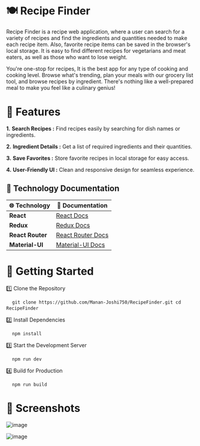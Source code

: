 # 🍽️ Recipe Finder
Recipe Finder is a recipe web application, where a user can search for a variety of recipes and find the ingredients and quantities needed to make each recipe item. Also, favorite recipe items can be saved in the browser's local storage. It is easy to find different recipes for vegetarians and meat eaters, as well as those who want to lose weight.

You're one-stop for recipes, It is the best app for any type of cooking and cooking level. Browse what's trending, plan your meals with our grocery list tool, and browse recipes by ingredient. There's nothing like a well-prepared meal to make you feel like a culinary genius!

# 🌟 Features

**1.** **Search Recipes :** Find recipes easily by searching for dish names or ingredients.

**2.** **Ingredient Details :** Get a list of required ingredients and their quantities.

**3.** **Save Favorites :** Store favorite recipes in local storage for easy access.

**4.** **User-Friendly UI :** Clean and responsive design for seamless experience.

## 🚀 Technology Documentation

| 🌐 Technology     | 📖 Documentation                                   |
|-------------------|----------------------------------------------------|
| **React**         | [React Docs](https://react.dev/)                   |
| **Redux**         | [Redux Docs](https://redux.js.org/)                |
| **React Router**  | [React Router Docs](https://reactrouter.com/)      |
| **Material-UI**   | [Material-UI Docs](https://mui.com/)               |


# 🚀 Getting Started

1️⃣ Clone the Repository
<pre> <code> git clone https://github.com/Manan-Joshi750/RecipeFinder.git cd RecipeFinder </code> </pre>

2️⃣ Install Dependencies
<pre> <code> npm install </code> </pre>

3️⃣ Start the Development Server
<pre> <code> npm run dev </code> </pre>

4️⃣ Build for Production
<pre> <code> npm run build </code> </pre>

# 📸 Screenshots
![image](https://github.com/user-attachments/assets/3ed78440-cc89-45cf-8111-aa830cb73f2b)

![image](https://github.com/user-attachments/assets/e03d3860-8579-4780-9577-dada07239a39)
